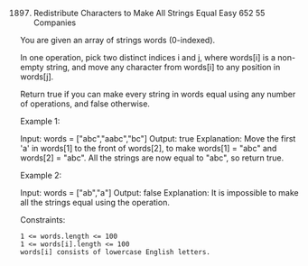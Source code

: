 1897. Redistribute Characters to Make All Strings Equal
Easy
652
55
Companies

You are given an array of strings words (0-indexed).

In one operation, pick two distinct indices i and j, where words[i] is a non-empty string, and move any character from words[i] to any position in words[j].

Return true if you can make every string in words equal using any number of operations, and false otherwise.

 

Example 1:

Input: words = ["abc","aabc","bc"]
Output: true
Explanation: Move the first 'a' in words[1] to the front of words[2],
to make words[1] = "abc" and words[2] = "abc".
All the strings are now equal to "abc", so return true.

Example 2:

Input: words = ["ab","a"]
Output: false
Explanation: It is impossible to make all the strings equal using the operation.

 

Constraints:

    1 <= words.length <= 100
    1 <= words[i].length <= 100
    words[i] consists of lowercase English letters.

